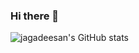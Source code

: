 ### Hi there 👋

![jagadeesan's GitHub stats](https://github-readme-stats.vercel.app/api?username=jagadeesanmuthuvel&count_private=true)

<!--
**jagadeesanmuthuvel/jagadeesanmuthuvel** is a ✨ _special_ ✨ repository because its `README.md` (this file) appears on your GitHub profile.

Here are some ideas to get you started:

- 🔭 I’m currently working on ...
- 🌱 I’m currently learning ...
- 👯 I’m looking to collaborate on ...
- 🤔 I’m looking for help with ...
- 💬 Ask me about ...
- 📫 How to reach me: ...
- 😄 Pronouns: ...
- ⚡ Fun fact: ...
-->
